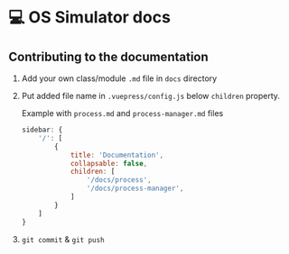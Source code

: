 # :computer: OS Simulator docs
## Contributing to the documentation
1. Add your own class/module `.md` file in `docs` directory
2. Put added file name in `.vuepress/config.js` below `children` property.

    Example with `process.md` and `process-manager.md` files

    ```js
    sidebar: {
        '/': [
            {
                title: 'Documentation',
                collapsable: false,
                children: [
                    '/docs/process',
                    '/docs/process-manager',
                ]
            }
        ]
    }
    ```
3. `git commit` & `git push`
